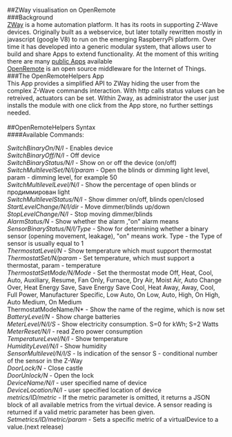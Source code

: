 ##ZWay visualisation on OpenRemote       
###Background      
[ZWay](http://razberry.zwave.me/) is a home automation platform. It has its roots in supporting Z-Wave devices. Originally built as a webservice, but later totally rewritten mostly in javascript (google V8) to run on the emerging RaspberryPi platform. Over time it has developed into a generic modular system, that allows user to build and share Apps to extend functionality. At the moment of this writing there are many [public Apps](http://developer.z-wave.me/?uri=public#/web/apps) available      
[OpenRemote](http://www.openremote.com/) is an open source middleware for the Internet of Things.      
###The OpenRemoteHelpers App      
This App provides a simplified API to ZWay hiding the user from the complex Z-Wave commands interaction. With http calls status values can be retreived, actuators can be set. Within Zway, as administrator the user just installs the module with one click from the App store, no further settings needed.       
<to be continued>      
##OpenRemoteHelpers Syntax       
####Available Commands:      

*SwitchBinaryOn/N/I* - Enables device      
*SwitchBinaryOff/N/I* - Off device      
*SwitchBinaryStatus/N/I* - Show on or off the device (on/off)      
*SwitchMultilevelSet/N/I/param* - Open the blinds or dimming light level, param - dimming level, for example 50      
*SwitchMultilevelLevel/N/I* - Show the percentage of open blinds or продиммирован light      
*SwitchMultilevelStatus/N/I* - Show dimmer on/off, blinds open/closed      
*StartLevelChange/N/I/dir* - Move dimmer/blinds up/down      
*StopLevelChange/N/I* - Stop moving dimmer/blinds      
*AlarmStatus/N* - Show whether the alarm ,"on" alarm means      
*SensorBinaryStatus/N/I/Type* - Show for determining whether a binary sensor (opening movement, leakage), "on" means work. Type - the Type of sensor is usually equal to 1      
*ThermostatLevel/N* - Show temperature which must support thermostat      
*ThermostatSet/N/param* - Set temperature, which must support a thermostat, param - temperature      
*ThermostatSetMode/N/Mode* - Set the thermostat mode Off, Heat, Cool, Auto, Auxiliary, Resume, Fan Only, Furnace, Dry Air, Moist Air, Auto Change Over, Heat Energy Save, Save Energy Save Cool, Heat Away, Away, Cool, Full Power, Manufacturer Specific, Low Auto, On Low, Auto, High, On High, Auto Medium, On Medium      
ThermostatModeName/N* - Show the name of the regime, which is now set      
*BatteryLevel/N* - Show charge batteries      
*MeterLevel/N/I/S* - Show electricity consumption. S=0 for kWh; S=2 Watts      
*MeterReset/N/I* - read Zero power consumption      
*TemperatureLevel/N/I* - Show temperature      
*HumidityLevel/N/I* - Show humidity      
*SensorMultilevel/N/I/S* - Is indication of the sensor S - conditional number of the sensor in the Z-Way      
*DoorLock/N* - Close castle      
*DoorUnlock/N* - Open the lock      
*DeviceName/N/I* - user specified name of device      
*DeviceLocation/N/I* - user specified location of device      
*metrics/ID/metric* - If the metric parameter is omitted, it returns a JSON block of all available metrics from the virtual device. A sensor reading is returned if a valid metric parameter has been given.      
*Setmetrics/ID/metric/param* - Sets a specific metric of a virtualDevice to a value.(next release)      